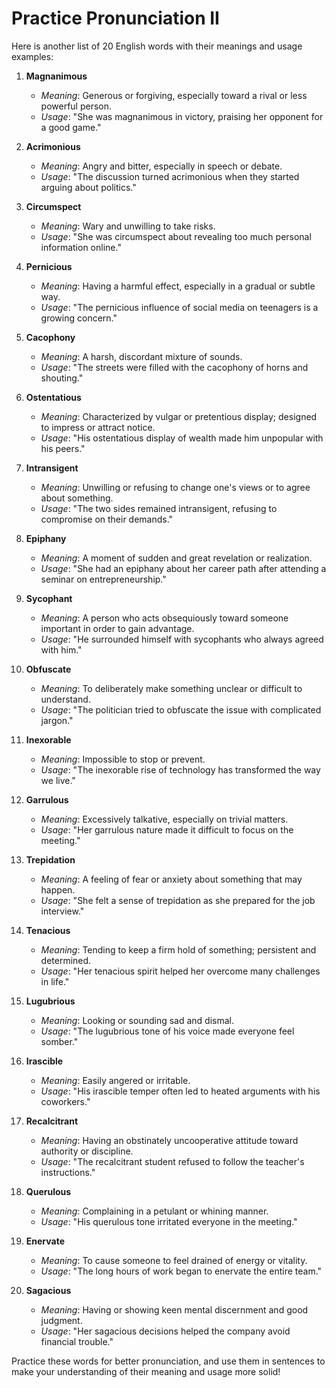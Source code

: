 # Practice Pronunciation II

Here is another list of 20 English words with their meanings and usage examples:

1. **Magnanimous**
   - *Meaning*: Generous or forgiving, especially toward a rival or less powerful person.
   - *Usage*: "She was magnanimous in victory, praising her opponent for a good game."

2. **Acrimonious**
   - *Meaning*: Angry and bitter, especially in speech or debate.
   - *Usage*: "The discussion turned acrimonious when they started arguing about politics."

3. **Circumspect**
   - *Meaning*: Wary and unwilling to take risks.
   - *Usage*: "She was circumspect about revealing too much personal information online."

4. **Pernicious**
   - *Meaning*: Having a harmful effect, especially in a gradual or subtle way.
   - *Usage*: "The pernicious influence of social media on teenagers is a growing concern."

5. **Cacophony**
   - *Meaning*: A harsh, discordant mixture of sounds.
   - *Usage*: "The streets were filled with the cacophony of horns and shouting."

6. **Ostentatious**
   - *Meaning*: Characterized by vulgar or pretentious display; designed to impress or attract notice.
   - *Usage*: "His ostentatious display of wealth made him unpopular with his peers."

7. **Intransigent**
   - *Meaning*: Unwilling or refusing to change one's views or to agree about something.
   - *Usage*: "The two sides remained intransigent, refusing to compromise on their demands."

8. **Epiphany**
   - *Meaning*: A moment of sudden and great revelation or realization.
   - *Usage*: "She had an epiphany about her career path after attending a seminar on entrepreneurship."

9. **Sycophant**
   - *Meaning*: A person who acts obsequiously toward someone important in order to gain advantage.
   - *Usage*: "He surrounded himself with sycophants who always agreed with him."

10. **Obfuscate**
    - *Meaning*: To deliberately make something unclear or difficult to understand.
    - *Usage*: "The politician tried to obfuscate the issue with complicated jargon."

11. **Inexorable**
    - *Meaning*: Impossible to stop or prevent.
    - *Usage*: "The inexorable rise of technology has transformed the way we live."

12. **Garrulous**
    - *Meaning*: Excessively talkative, especially on trivial matters.
    - *Usage*: "Her garrulous nature made it difficult to focus on the meeting."

13. **Trepidation**
    - *Meaning*: A feeling of fear or anxiety about something that may happen.
    - *Usage*: "She felt a sense of trepidation as she prepared for the job interview."

14. **Tenacious**
    - *Meaning*: Tending to keep a firm hold of something; persistent and determined.
    - *Usage*: "Her tenacious spirit helped her overcome many challenges in life."

15. **Lugubrious**
    - *Meaning*: Looking or sounding sad and dismal.
    - *Usage*: "The lugubrious tone of his voice made everyone feel somber."

16. **Irascible**
    - *Meaning*: Easily angered or irritable.
    - *Usage*: "His irascible temper often led to heated arguments with his coworkers."

17. **Recalcitrant**
    - *Meaning*: Having an obstinately uncooperative attitude toward authority or discipline.
    - *Usage*: "The recalcitrant student refused to follow the teacher's instructions."

18. **Querulous**
    - *Meaning*: Complaining in a petulant or whining manner.
    - *Usage*: "His querulous tone irritated everyone in the meeting."

19. **Enervate**
    - *Meaning*: To cause someone to feel drained of energy or vitality.
    - *Usage*: "The long hours of work began to enervate the entire team."

20. **Sagacious**
    - *Meaning*: Having or showing keen mental discernment and good judgment.
    - *Usage*: "Her sagacious decisions helped the company avoid financial trouble."

Practice these words for better pronunciation, and use them in sentences to make your understanding of their meaning and usage more solid!
